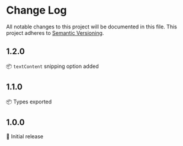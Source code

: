 # Change Log
All notable changes to this project will be documented in this file. This project adheres to [Semantic Versioning](https://semver.org/).

## 1.2.0

:package: `textContent` snipping option added

## 1.1.0

:package: Types exported

## 1.0.0

:rocket: Initial release
